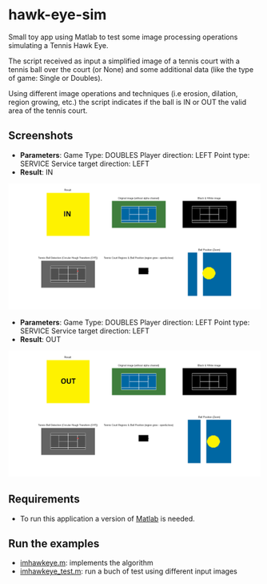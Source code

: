 # hawk-eye-sim

Small toy app using Matlab to test some image processing operations simulating a Tennis Hawk Eye.

The script received as input a simplified image of a tennis court with a tennis ball over the court (or None) and some additional data (like the type of game: Single or Doubles). 

Using different image operations and techniques (i.e erosion, dilation, region growing, etc.) the script indicates if the ball is IN or OUT the valid area of the tennis court.

## Screenshots

* **Parameters**: Game Type: DOUBLES Player direction: LEFT Point type: SERVICE Service target direction: LEFT
* **Result**: IN

<img src="imgs_doc/tennis_court_shot_002_tif_DOUBLES_LEFT_SERVICE_LEFT_IN.png" width="800">

* **Parameters**: Game Type: DOUBLES Player direction: LEFT Point type: SERVICE Service target direction: LEFT
* **Result**: OUT

<img src="imgs_doc/tennis_court_shot_003_tif_DOUBLES_LEFT_SERVICE_LEFT_OUT.png" width="800">

## Requirements

* To run this application a version of [Matlab](https://la.mathworks.com/products/matlab.html) is needed.

## Run the examples

* [imhawkeye.m](imhawkeye.m): implements the algorithm
* [imhawkeye_test.m](imhawkeye_test.m): run a buch of test using different input images

